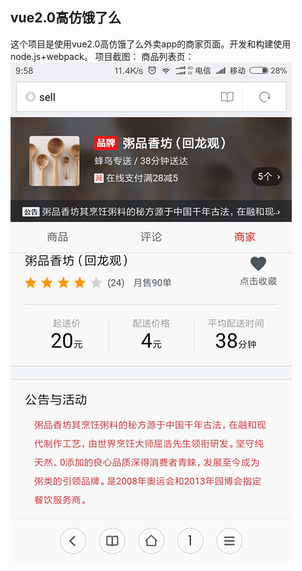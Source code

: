 vue2.0高仿饿了么
-----------
这个项目是使用vue2.0高仿饿了么外卖app的商家页面。开发和构建使用node.js+webpack。
项目截图：
商品列表页：
![商品列表页](https://github.com/wang-man/eeee/blob/master/1.jpg)
